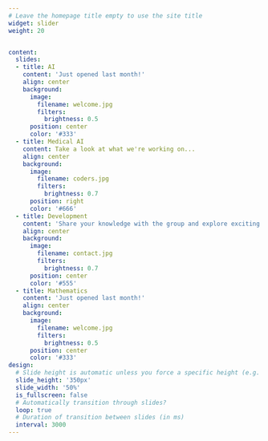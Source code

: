 ```yaml
---
# Leave the homepage title empty to use the site title
widget: slider
weight: 20


content:
  slides:
  - title: AI
    content: 'Just opened last month!'
    align: center
    background:
      image:
        filename: welcome.jpg
        filters:
          brightness: 0.5
      position: center
      color: '#333'
  - title: Medical AI
    content: Take a look at what we're working on...
    align: center
    background:
      image:
        filename: coders.jpg
        filters:
          brightness: 0.7
      position: right
      color: '#666'
  - title: Development
    content: 'Share your knowledge with the group and explore exciting new topics together!'
    align: center
    background:
      image:
        filename: contact.jpg
        filters:
          brightness: 0.7
      position: center
      color: '#555'
  - title: Mathematics
    content: 'Just opened last month!'
    align: center
    background:
      image:
        filename: welcome.jpg
        filters:
          brightness: 0.5
      position: center
      color: '#333'
design:
  # Slide height is automatic unless you force a specific height (e.g. '400px')
  slide_height: '350px'
  slide_width: '50%'
  is_fullscreen: false
  # Automatically transition through slides?
  loop: true
  # Duration of transition between slides (in ms)
  interval: 3000
---
```


